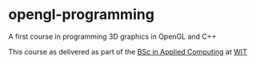 opengl-programming
==================

A first course in programming 3D graphics in OpenGL and C++

This course as delivered as part of the [BSc in Applied Computing](http://www.wit.ie/courses/school/science/department_of_computing_maths_physics/bsc_hons_in_applied_computing
) at [WIT](http://www.wit.ie/courses/school/science/department_of_computing_maths_physics/bsc_hons_in_applied_computing)



